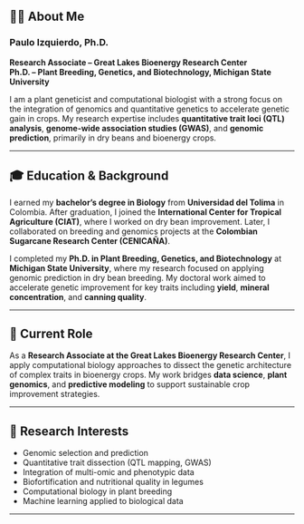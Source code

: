 ## 👨‍🔬 About Me

### Paulo Izquierdo, Ph.D.  
**Research Associate – Great Lakes Bioenergy Research Center**  
**Ph.D. – Plant Breeding, Genetics, and Biotechnology, Michigan State University**

I am a plant geneticist and computational biologist with a strong focus on the integration of genomics and quantitative genetics to accelerate genetic gain in crops. My research expertise includes **quantitative trait loci (QTL) analysis**, **genome-wide association studies (GWAS)**, and **genomic prediction**, primarily in dry beans and bioenergy crops.

---

## 🎓 Education & Background

I earned my **bachelor’s degree in Biology** from **Universidad del Tolima** in Colombia. After graduation, I joined the **International Center for Tropical Agriculture (CIAT)**, where I worked on dry bean improvement. Later, I collaborated on breeding and genomics projects at the **Colombian Sugarcane Research Center (CENICAÑA)**.

I completed my **Ph.D. in Plant Breeding, Genetics, and Biotechnology** at **Michigan State University**, where my research focused on applying genomic prediction in dry bean breeding. My doctoral work aimed to accelerate genetic improvement for key traits including **yield**, **mineral concentration**, and **canning quality**.

---

## 🔬 Current Role

As a **Research Associate at the Great Lakes Bioenergy Research Center**, I apply computational biology approaches to dissect the genetic architecture of complex traits in bioenergy crops. My work bridges **data science**, **plant genomics**, and **predictive modeling** to support sustainable crop improvement strategies.

---

## 🌱 Research Interests

- Genomic selection and prediction  
- Quantitative trait dissection (QTL mapping, GWAS)  
- Integration of multi-omic and phenotypic data  
- Biofortification and nutritional quality in legumes  
- Computational biology in plant breeding
- Machine learning applied to biological data

---

